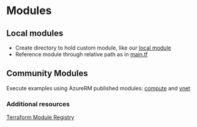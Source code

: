# Modules
## Local modules
* Create directory to hold custom module, like our [local module](./modules/rg)
* Reference module through relative path as in [main.tf](main.tf)
## Community Modules
Execute examples using AzureRM published modules: [compute](https://registry.terraform.io/modules/Azure/compute/azurerm/1.3.0) and [vnet](https://registry.terraform.io/modules/Azure/vnet/azurerm/1.2.0)
### Additional resources
[Terraform Module Registry](https://registry.terraform.io/)


